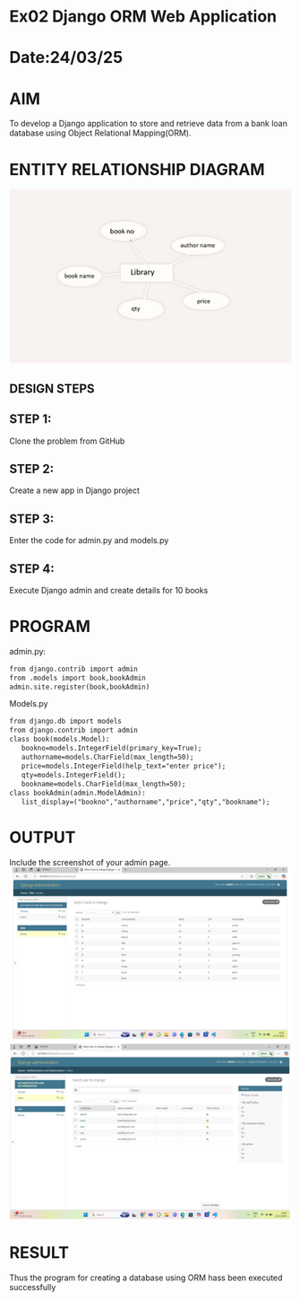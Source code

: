 # Ex02 Django ORM Web Application
# Date:24/03/25
# AIM
To develop a Django application to store and retrieve data from a bank loan database using Object Relational Mapping(ORM).

# ENTITY RELATIONSHIP DIAGRAM
![alt text](proj/app/425842131-9b2a904f-68e3-4ade-951b-30f56ca0d628.png)
## DESIGN STEPS
## STEP 1:
Clone the problem from GitHub

## STEP 2:
Create a new app in Django project

## STEP 3:
Enter the code for admin.py and models.py

## STEP 4:
Execute Django admin and create details for 10 books

# PROGRAM
admin.py:
```
from django.contrib import admin                                             
from .models import book,bookAdmin                                           
admin.site.register(book,bookAdmin)
```
Models.py
```
from django.db import models                                                                                                                      
from django.contrib import admin                                             
class book(models.Model):                    				      
   bookno=models.IntegerField(primary_key=True);                                                      
   authorname=models.CharField(max_length=50);                                                            
   price=models.IntegerField(help_text="enter price");                       
   qty=models.IntegerField();                                                
   bookname=models.CharField(max_length=50);                                 
class bookAdmin(admin.ModelAdmin):                                           
   list_display=("bookno","authorname","price","qty","bookname");
   ```
# OUTPUT
Include the screenshot of your admin page.
![alt text](image.png)
![alt text](image-1.png)
# RESULT
Thus the program for creating a database using ORM hass been executed successfully
